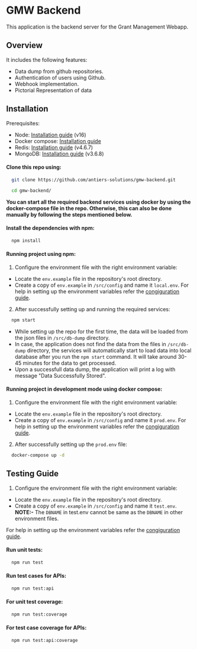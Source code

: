 # GMW Backend

This application is the backend server for the Grant Management Webapp.

## Overview

It includes the following features:

- Data dump from github repositories.
- Authentication of users using Github.
- Webhook implementation.
- Pictorial Representation of data

## Installation

Prerequisites:

- Node: [Installation guide](https://nodejs.org/en/download) (v16)
- Docker compose: [Installation guide](https://docs.docker.com/compose/install/)
- Redis: [Installation guide](https://redis.io/docs/getting-started/) (v4.6.7)
- MongoDB: [Installation guide](https://www.mongodb.com/docs/manual/installation/) (v3.6.8)

#### Clone this repo using:
```bash
  git clone https://github.com/antiers-solutions/gmw-backend.git
```
```bash
  cd gmw-backend/
``` 
**You can start all the required backend services using docker by using the docker-compose file in the repo. Otherwise, this can also be done manually by following the steps mentioned below.** 
#### Install the dependencies with npm:

```bash
  npm install
```
#### Running project using npm:

1. Configure the environment file with the right environment variable:
- Locate the `env.example` file in the repository's root directory.
- Create a copy of `env.example` in `/src/config` and name it `local.env`.
For help in setting up the environment variables refer the [congiguration guide](https://github.com/antiers-solutions/gmw-backend/blob/updated/docs/configuration.md).

2. After successfully setting up and running the required services:

```bash
  npm start 
```
- While setting up the repo for the first time, the data will be loaded from the json files in `/src/db-dump` directory.
- In case, the application does not find the data from the files in `/src/db-dump` directory, the services will automatically start to load data into local database after you run the `npm start` command. It will take around 30-45 minutes for the data to get processed.
- Upon a successfull data dump, the application will print a log with message "Data Successfully Stored".

#### Running project in development mode using docker compose:
1. Configure the environment file with the right environment variable:
- Locate the `env.example` file in the repository's root directory.
- Create a copy of `env.example` in `/src/config` and name it `prod.env`.
For help in setting up the environment variables refer the [congiguration guide](https://github.com/antiers-solutions/gmw-backend/blob/updated/docs/configuration.md).

2. After successfully setting up the `prod.env` file:
```bash
  docker-compose up -d
```

## Testing Guide
1. Configure the environment file with the right environment variable:
- Locate the `env.example` file in the repository's root directory.
- Create a copy of `env.example` in `/src/config` and name it `test.env`.
**NOTE:-** The `DBNAME` in test.env cannot be same as the `DBNAME` in other environment files.

For help in setting up the environment variables refer the [congiguration guide](https://github.com/antiers-solutions/gmw-backend/blob/updated/docs/configuration.md).
#### Run unit tests:
```bash
  npm run test 
```
#### Run test cases for APIs:
```bash
  npm run test:api
```
#### For unit test coverage:
```bash
  npm run test:coverage
```
#### For test case coverage for APIs:
```bash
  npm run test:api:coverage
```